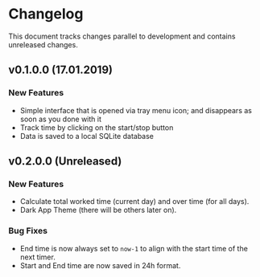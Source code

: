 # Changelog
This document tracks changes parallel to development and contains unreleased changes.

## v0.1.0.0 (17.01.2019)
### New Features
* Simple interface that is opened via tray menu icon; and disappears as soon as you done with it 
* Track time by clicking on the start/stop button
* Data is saved to a local SQLite database

## v0.2.0.0 (Unreleased)
### New Features
* Calculate total worked time (current day) and over time (for all days).
* Dark App Theme (there will be others later on).
### Bug Fixes
* End time is now always set to `now-1` to align with the start time of the next timer.
* Start and End time are now saved in 24h format.